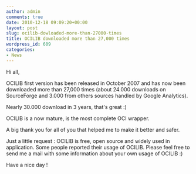 ```yaml
---
author: admin
comments: true
date: 2010-12-18 09:09:20+00:00
layout: post
slug: ocilib-dowloaded-more-than-27000-times
title: OCILIB downloaded more than 27,000 times
wordpress_id: 609
categories:
- News
---
```


Hi all,

OCILIB first version has been released in October 2007 and has now been downloaded more than 27,000 times (about 24.000 downloads on SourceForge and 3.000 from others sources handled by Google Analytics).

Nearly 30.000 download in 3 years, that's great :)

OCILIB is a now mature, is the most complete OCI wrapper.

A big thank you for all of you that helped me to make it better and safer.

Just a little request  : OCILIB is free, open source and widely used in application. Some people reported their usage of OCILIB. Please feel free to send me a mail with some information about your own usage of OCILIB :)

Have a nice day !


